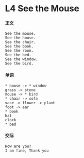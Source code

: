 # L4 See the Mouse

#### 正文

    See the mouse.
    See the house.
    See the chair.
    See the book.
    See the room.
    See the bed.
    See the window.
    See the bird.

#### 单词

    * house -> * window
    grass -> stone
    mouse -> * bird
    * chair -> sofa
    vase -> flower -> plant
    foot -> ear
    * book
    hat
    clock
    * bed

#### 交际

    How are you?
    I am fine, Thank you
